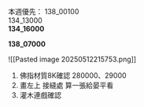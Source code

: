 本週優先：
138_00100  
134_13000  
**134_16000**

**138_07000**

![[Pasted image 20250512215753.png]]
1. 佛指材質8K確認 280000、29000
2. 畫左上 接縫處 算一張給晏平看
3. 灌木連戲確認